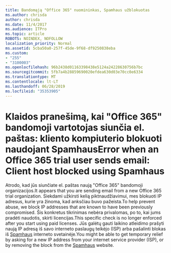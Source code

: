 ```yaml
---
title: Bandomąją "Office 365" nuomininkas, Spamhaus užblokuotas
ms.author: chrisda
author: chrisda
ms.date: 11/4/2017
ms.audience: ITPro
ms.topic: article
ROBOTS: NOINDEX, NOFOLLOW
localization_priority: Normal
ms.assetid: 5cba50a0-257f-45de-9f68-df9250838eba
ms.custom:
- "255"
- "3100003"
ms.openlocfilehash: 96b2438d01163398438e5124a24228630756b7bc
ms.sourcegitcommit: 5fb7a4b28859690020efdea630d03e70cc0e6334
ms.translationtype: MT
ms.contentlocale: lt-LT
ms.lasthandoff: 06/28/2019
ms.locfileid: "35353905"
---
```

# <a name="error-when-an-office-365-trial-user-sends-email-client-host-blocked-using-spamhaus"></a><span data-ttu-id="25ff8-102">Klaidos pranešimą, kai "Office 365" bandomoji vartotojas siunčia el. paštas: kliento kompiuterio blokuoti naudojant Spamhaus</span><span class="sxs-lookup"><span data-stu-id="25ff8-102">Error when an Office 365 trial user sends email: Client host blocked using Spamhaus</span></span>

<span data-ttu-id="25ff8-103">Atrodo, kad jūs siunčiate el. paštas naują "Office 365" bandomoji organizacijos.</span><span class="sxs-lookup"><span data-stu-id="25ff8-103">It appears that you are sending email from a new Office 365 trial organization.</span></span> <span data-ttu-id="25ff8-104">Siekdami užkirsti kelią piktnaudžiavimui, mes blokuoti IP adresus, kurie yra žinoma, kad anksčiau buvo pažeista.</span><span class="sxs-lookup"><span data-stu-id="25ff8-104">To help prevent abuse, we block IP addresses that are known to have been previously compromised.</span></span> <span data-ttu-id="25ff8-105">Šis konkretus tikrinimas nebėra privalomas, po to, kai jums pradėti naudotis, skirti licencijas.</span><span class="sxs-lookup"><span data-stu-id="25ff8-105">This specific check is no longer enforced after you start using paid licenses.</span></span> <span data-ttu-id="25ff8-106">Jūs galėtų gauti laikino atleidimo prašyti naują IP adresą iš savo interneto paslaugų teikėjo (ISP) arba pašalinti blokas iš [Spamhaus](https://go.microsoft.com/fwlink/p/?linkid=123245) interneto svetainėje.</span><span class="sxs-lookup"><span data-stu-id="25ff8-106">You might be able to get temporary relief by asking for a new IP address from your internet service provider (ISP), or by removing the block from the [Spamhaus](https://go.microsoft.com/fwlink/p/?linkid=123245) website.</span></span>

